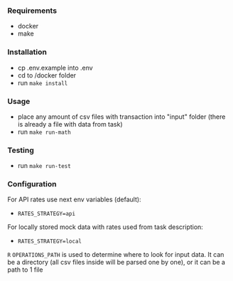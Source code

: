 ### Requirements
 - docker
 - make

### Installation
 - cp .env.example into .env
 - cd to /docker folder
 - run `make install`

### Usage
 - place any amount of csv files with transaction into "input" folder (there is already a file with data from task)
 - run `make run-math`

### Testing
 - run `make run-test`

### Configuration
For API rates use next env variables (default):
 - `RATES_STRATEGY=api`

For locally stored mock data with rates used from task description:
 - `RATES_STRATEGY=local`

`R`
`OPERATIONS_PATH` is used to determine where to look for input data. It can be a directory (all csv files inside will be parsed one by one), or it can be a path to 1 file